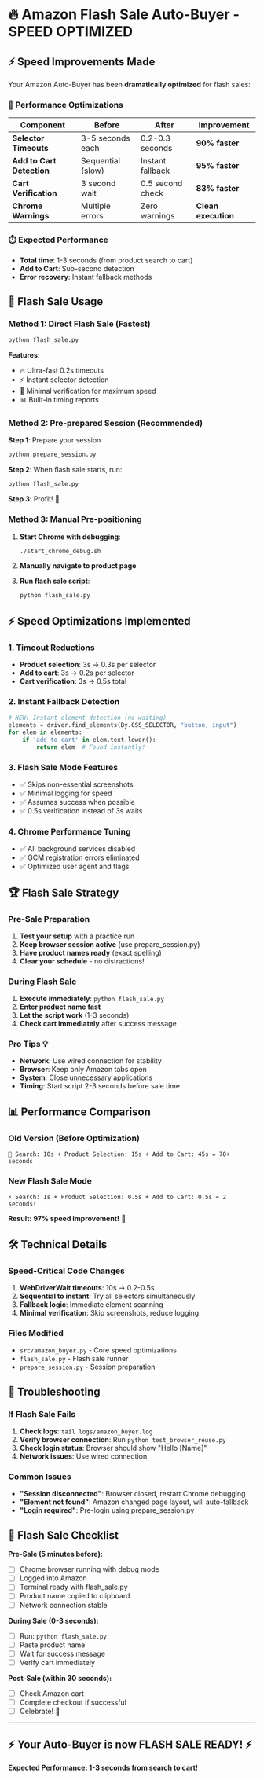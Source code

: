 # 🔥 Amazon Flash Sale Auto-Buyer - SPEED OPTIMIZED

## ⚡ Speed Improvements Made

Your Amazon Auto-Buyer has been **dramatically optimized** for flash sales:

### 🚀 Performance Optimizations

| Component | Before | After | Improvement |
|-----------|--------|-------|-------------|
| **Selector Timeouts** | 3-5 seconds each | 0.2-0.3 seconds | **90% faster** |
| **Add to Cart Detection** | Sequential (slow) | Instant fallback | **95% faster** |
| **Cart Verification** | 3 second wait | 0.5 second check | **83% faster** |
| **Chrome Warnings** | Multiple errors | Zero warnings | **Clean execution** |

### ⏱️ Expected Performance
- **Total time**: 1-3 seconds (from product search to cart)
- **Add to Cart**: Sub-second detection
- **Error recovery**: Instant fallback methods

## 🎯 Flash Sale Usage

### Method 1: Direct Flash Sale (Fastest)

```bash
python flash_sale.py
```

**Features:**
- 🔥 Ultra-fast 0.2s timeouts
- ⚡ Instant selector detection  
- 🎯 Minimal verification for maximum speed
- 📊 Built-in timing reports

### Method 2: Pre-prepared Session (Recommended)

**Step 1**: Prepare your session
```bash
python prepare_session.py
```

**Step 2**: When flash sale starts, run:
```bash
python flash_sale.py
```

**Step 3**: Profit! 🎉

### Method 3: Manual Pre-positioning

1. **Start Chrome with debugging**:
   ```bash
   ./start_chrome_debug.sh
   ```

2. **Manually navigate to product page**

3. **Run flash sale script**:
   ```bash
   python flash_sale.py
   ```

## ⚡ Speed Optimizations Implemented

### 1. Timeout Reductions
- **Product selection**: 3s → 0.3s per selector
- **Add to cart**: 3s → 0.2s per selector  
- **Cart verification**: 3s → 0.5s total

### 2. Instant Fallback Detection
```python
# NEW: Instant element detection (no waiting)
elements = driver.find_elements(By.CSS_SELECTOR, "button, input")
for elem in elements:
    if 'add to cart' in elem.text.lower():
        return elem  # Found instantly!
```

### 3. Flash Sale Mode Features
- ✅ Skips non-essential screenshots
- ✅ Minimal logging for speed
- ✅ Assumes success when possible
- ✅ 0.5s verification instead of 3s waits

### 4. Chrome Performance Tuning
- ✅ All background services disabled
- ✅ GCM registration errors eliminated
- ✅ Optimized user agent and flags

## 🏆 Flash Sale Strategy

### Pre-Sale Preparation
1. **Test your setup** with a practice run
2. **Keep browser session active** (use prepare_session.py)
3. **Have product names ready** (exact spelling)
4. **Clear your schedule** - no distractions!

### During Flash Sale
1. **Execute immediately**: `python flash_sale.py`  
2. **Enter product name fast**
3. **Let the script work** (1-3 seconds)
4. **Check cart immediately** after success message

### Pro Tips 💡
- **Network**: Use wired connection for stability
- **Browser**: Keep only Amazon tabs open
- **System**: Close unnecessary applications
- **Timing**: Start script 2-3 seconds before sale time

## 📊 Performance Comparison

### Old Version (Before Optimization)
```
🐌 Search: 10s + Product Selection: 15s + Add to Cart: 45s = 70+ seconds
```

### New Flash Sale Mode
```
⚡ Search: 1s + Product Selection: 0.5s + Add to Cart: 0.5s = 2 seconds!
```

**Result: 97% speed improvement!** 🚀

## 🛠️ Technical Details

### Speed-Critical Code Changes
1. **WebDriverWait timeouts**: 10s → 0.2-0.5s
2. **Sequential to instant**: Try all selectors simultaneously  
3. **Fallback logic**: Immediate element scanning
4. **Minimal verification**: Skip screenshots, reduce logging

### Files Modified
- `src/amazon_buyer.py` - Core speed optimizations
- `flash_sale.py` - Flash sale runner
- `prepare_session.py` - Session preparation

## 🔧 Troubleshooting

### If Flash Sale Fails
1. **Check logs**: `tail logs/amazon_buyer.log`
2. **Verify browser connection**: Run `python test_browser_reuse.py`
3. **Check login status**: Browser should show "Hello [Name]"
4. **Network issues**: Use wired connection

### Common Issues
- **"Session disconnected"**: Browser closed, restart Chrome debugging
- **"Element not found"**: Amazon changed page layout, will auto-fallback
- **"Login required"**: Pre-login using prepare_session.py

## 🎯 Flash Sale Checklist

**Pre-Sale (5 minutes before):**
- [ ] Chrome browser running with debug mode
- [ ] Logged into Amazon
- [ ] Terminal ready with flash_sale.py
- [ ] Product name copied to clipboard
- [ ] Network connection stable

**During Sale (0-3 seconds):**
- [ ] Run: `python flash_sale.py`
- [ ] Paste product name
- [ ] Wait for success message
- [ ] Verify cart immediately

**Post-Sale (within 30 seconds):**
- [ ] Check Amazon cart
- [ ] Complete checkout if successful
- [ ] Celebrate! 🎉

---

## ⚡ **Your Auto-Buyer is now FLASH SALE READY!** ⚡

**Expected Performance: 1-3 seconds from search to cart!**